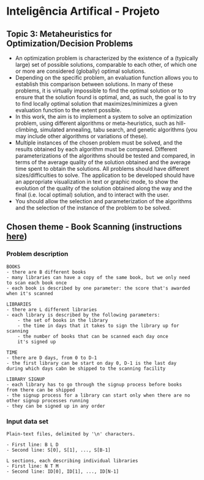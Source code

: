 # Inteligência Artifical - Projeto

## Topic 3: Metaheuristics for Optimization/Decision Problems
- An optimization problem is characterized by the existence of a (typically large) set of possible solutions, comparable to each other, of which one or more are considered (globally) optimal solutions.
- Depending on the specific problem, an evaluation function allows you to establish this comparison between solutions. In many of these problems, it is virtually impossible to find the optimal solution or to ensure that the solution found is optimal, and, as such, the goal is to try to find  locally optimal solution that maximizes/minimizes a given evaluation function to the extent possible.
- In this work, the aim is to implement a system to solve an optimization problem, using different algorithms or meta-heuristics, such as hill-climbing, simulated annealing, tabu search, and genetic algorithms (you may include other algorithms or variations of these). 
- Multiple instances of the chosen problem must be solved, and the results obtained by each algorithm must be compared. Different parameterizations of the algorithms should be tested and compared, in terms of the average quality of the solution obtained and the average time spent to obtain the solutions. All problems should have different sizes/difficulties to solve. The application to be developed should have an appropriate visualization in text or graphic mode, to show the evolution of the quality of the solution obtained along the way and the final (i.e. local optimal) solution, and to interact with the user.
- You should allow the selection and parameterization of the algorithms and the selection of the instance of the problem to be solved.

## Chosen theme - Book Scanning (instructions [here](./instructions.pdf))


### Problem description
```
BOOKS
- there are B different books
- many libraries can have a copy of the same book, but we only need
to scan each book once
- each book is described by one parameter: the score that's awarded 
when it's scanned

LIBRARIES
- there are L different libraries
- each library is described by the following parameters:
    - the set of books in the library
    - the time in days that it takes to sign the library up for scanning
    - the number of books that can be scanned each day once 
    it's signed up

TIME 
- there are D days, from 0 to D-1
- the first library can be start on day 0, D-1 is the last day
during which days cabn be shipped to the scanning facility

LIBRARY SIGNUP
- each library has to go through the signup process before books 
from there can be shipped
- the signup process for a library can start only when there are no 
other signup processes running
- they can be signed up in any order
```

### Input data set
```
Plain-text files, delimited by '\n' characters.

- First line: B L D
- Second line: S[0], S[1], ..., S[B-1]

L sections, each describing individual libraries
- First line: N T M
- Second line: ID[0], ID[1], ..., ID[N-1]
```